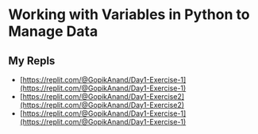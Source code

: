 # Working with Variables in Python to Manage Data
## My Repls
* [https://replit.com/@GopikAnand/Day1-Exercise-1](https://replit.com/@GopikAnand/Day1-Exercise-1)
* [https://replit.com/@GopikAnand/Day1-Exercise2](https://replit.com/@GopikAnand/Day1-Exercise2)
* [https://replit.com/@GopikAnand/Day1-Exercise-1](https://replit.com/@GopikAnand/Day1-Exercise-1)
